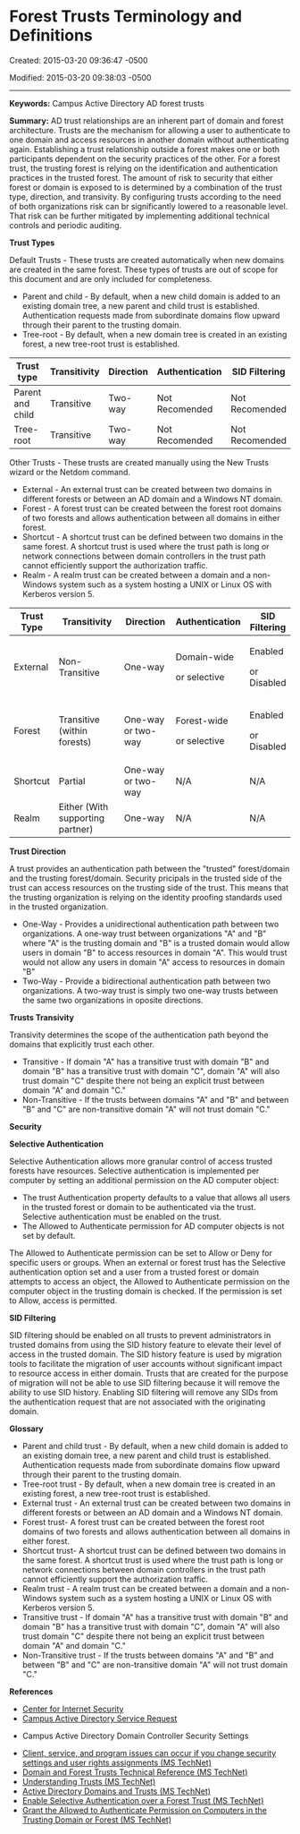 # Forest Trusts Terminology and Definitions

Created: 2015-03-20 09:36:47 -0500

Modified: 2015-03-20 09:38:03 -0500

---

**Keywords:** Campus Active Directory AD forest trusts

**Summary:** AD trust relationships are an inherent part of domain and forest architecture. Trusts are the mechanism for allowing a user to authenticate to one domain and access resources in another domain without authenticating again. Establishing a trust relationship outside a forest makes one or both participants dependent on the security practices of the other. For a forest trust, the trusting forest is relying on the identification and authentication practices in the trusted forest. The amount of risk to security that either forest or domain is exposed to is determined by a combination of the trust type, direction, and transivity. By configuring trusts according to the need of both organizations risk can br significantly lowered to a reasonable level. That risk can be further mitigated by implementing additional technical controls and periodic auditing.

**Trust Types**

Default Trusts - These trusts are created automatically when new domains are created in the same forest. These types of trusts are out of scope for this document and are only included for completeness.

- Parent and child - By default, when a new child domain is added to an existing domain tree, a new parent and child trust is established. Authentication requests made from subordinate domains flow upward through their parent to the trusting domain.
- Tree-root - By default, when a new domain tree is created in an existing forest, a new tree-root trust is established.

| **Trust type** | **Transitivity** | **Direction** | **Authentication** | **SID Filtering** |
|----------------|-------------|-----------|-----------------|----------------|
| Parent and child | Transitive | Two-way | Not Recomended | Not Recomended |
| Tree-root | Transitive | Two-way | Not Recomended | Not Recomended |

Other Trusts - These trusts are created manually using the New Trusts wizard or the Netdom command.

- External - An external trust can be created between two domains in different forests or between an AD domain and a Windows NT domain.
- Forest - A forest trust can be created between the forest root domains of two forests and allows authentication between all domains in either forest.
- Shortcut - A shortcut trust can be defined between two domains in the same forest. A shortcut trust is used where the trust path is long or network connections between domain controllers in the trust path cannot efficiently support the authorization traffic.
- Realm - A realm trust can be created between a domain and a non-Windows system such as a system hosting a UNIX or Linux OS with Kerberos version 5.

<table>
<colgroup>
<col style="width: 13%" />
<col style="width: 31%" />
<col style="width: 22%" />
<col style="width: 18%" />
<col style="width: 13%" />
</colgroup>
<thead>
<tr>
<th><strong>Trust Type</strong></th>
<th><strong>Transitivity</strong></th>
<th><strong>Direction</strong></th>
<th><strong>Authentication</strong></th>
<th><strong>SID Filtering</strong></th>
</tr>
</thead>
<tbody>
<tr>
<td>External</td>
<td>Non-Transitive</td>
<td>One-way</td>
<td><p>Domain-wide</p>
<p>or selective</p></td>
<td><p>Enabled</p>
<p>or Disabled</p></td>
</tr>
<tr>
<td>Forest</td>
<td>Transitive (within forests)</td>
<td>One-way or two-way</td>
<td><p>Forest-wide</p>
<p>or selective</p></td>
<td><p>Enabled</p>
<p>or Disabled</p></td>
</tr>
<tr>
<td>Shortcut</td>
<td>Partial</td>
<td>One-way or two-way</td>
<td>N/A</td>
<td>N/A</td>
</tr>
<tr>
<td>Realm</td>
<td>Either (With supporting partner)</td>
<td>One-way</td>
<td>N/A</td>
<td>N/A</td>
</tr>
</tbody>
</table>

**Trust Direction**

A trust provides an authentication path between the "trusted" forest/domain and the trusting forest/domain. Security pricipals in the trusted side of the trust can access resources on the trusting side of the trust. This means that the trusting organization is relying on the identity proofing standards used in the trusted organization.

- One-Way - Provides a unidirectional authentication path between two organizations. A one-way trust between organizations "A" and "B" where "A" is the trusting domain and "B" is a trusted domain would allow users in domain "B" to access resources in domain "A". This would trust would not allow any users in domain "A" access to resources in domain "B"
- Two-Way - Provide a bidirectional authentication path between two organizations. A two-way trust is simply two one-way trusts between the same two organizations in oposite directions.

**Trusts Transivity**

Transivity determines the scope of the authentication path beyond the domains that explicitly trust each other.

- Transitive - If domain "A" has a transitive trust with domain "B" and domain "B" has a transitive trust with domain "C", domain "A" will also trust domain "C" despite there not being an explicit trust between domain "A" and domain "C."
- Non-Transitive - If the trusts between domains "A" and "B" and between "B" and "C" are non-transitive domain "A" will not trust domain "C."

**Security**

**Selective Authentication**

Selective Authentication allows more granular control of access trusted forests have resources. Selective authentication is implemented per computer by setting an additional permission on the AD computer object:

- The trust Authentication property defaults to a value that allows all users in the trusted forest or domain to be authenticated via the trust. Selective authentication must be enabled on the trust.
- The Allowed to Authenticate permission for AD computer objects is not set by default.

The Allowed to Authenticate permission can be set to Allow or Deny for specific users or groups. When an external or forest trust has the Selective authentication option set and a user from a trusted forest or domain attempts to access an object, the Allowed to Authenticate permission on the computer object in the trusting domain is checked. If the permission is set to Allow, access is permitted.

**SID Filtering**

SID filtering should be enabled on all trusts to prevent administrators in trusted domains from using the SID history feature to elevate their level of access in the trusted domain. The SID history feature is used by migration tools to facilitate the migration of user accounts without significant impact to resource access in either domain. Trusts that are created for the purpose of migration will not be able to use SID filtering because it will remove the ability to use SID history. Enabling SID filtering will remove any SIDs from the authentication request that are not associated with the originating domain.

**Glossary**

- Parent and child trust - By default, when a new child domain is added to an existing domain tree, a new parent and child trust is established. Authentication requests made from subordinate domains flow upward through their parent to the trusting domain.
- Tree-root trust - By default, when a new domain tree is created in an existing forest, a new tree-root trust is established.
- External trust - An external trust can be created between two domains in different forests or between an AD domain and a Windows NT domain.
- Forest trust- A forest trust can be created between the forest root domains of two forests and allows authentication between all domains in either forest.
- Shortcut trust- A shortcut trust can be defined between two domains in the same forest. A shortcut trust is used where the trust path is long or network connections between domain controllers in the trust path cannot efficiently support the authorization traffic.
- Realm trust - A realm trust can be created between a domain and a non-Windows system such as a system hosting a UNIX or Linux OS with Kerberos version 5.
- Transitive trust - If domain "A" has a transitive trust with domain "B" and domain "B" has a transitive trust with domain "C", domain "A" will also trust domain "C" despite there not being an explicit trust between domain "A" and domain "C."
- Non-Transitive trust - If the trusts between domains "A" and "B" and between "B" and "C" are non-transitive domain "A" will not trust domain "C."

**References**

- [Center for Internet Security](http://www.cisecurity.org/)
- [Campus Active Directory Service Request](https://cads.ad.wisc.edu/)

<!-- -->
- Campus Active Directory Domain Controller Security Settings

<!-- -->
- [Client, service, and program issues can occur if you change security settings and user rights assignments (MS TechNet)](http://support.microsoft.com/kb/823659)
- [Domain and Forest Trusts Technical Reference (MS TechNet)](http://technet.microsoft.com/en-us/library/cc738955(v=ws.10).aspx)
- [Understanding Trusts (MS TechNet)](http://technet.microsoft.com/en-us/library/cc736874(v=ws.10).aspx)
- [Active Directory Domains and Trusts (MS TechNet)](http://technet.microsoft.com/en-us/library/cc770299.aspx)
- [Enable Selective Authentication over a Forest Trust (MS TechNet)](http://technet.microsoft.com/en-us/library/cc794747%28v=ws.10%29.aspx)
- [Grant the Allowed to Authenticate Permission on Computers in the Trusting Domain or Forest (MS TechNet)](http://technet.microsoft.com/en-us/library/cc816733%28v=ws.10%29.aspx)
